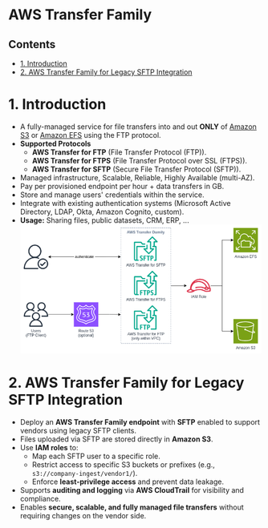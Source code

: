 # AWS Transfer Family <!-- omit in toc -->

## Contents <!-- omit in toc -->

- [1. Introduction](#1-introduction)
- [2. AWS Transfer Family for Legacy SFTP Integration](#2-aws-transfer-family-for-legacy-sftp-integration)

# 1. Introduction

- A fully-managed service for file transfers into and out **ONLY** of [Amazon S3](/Storage/Amazon%20S3.md) or [Amazon EFS](/Storage/Amazon%20EFS.md) using the FTP protocol.
- **Supported Protocols**
  - **AWS Transfer for FTP** (File Transfer Protocol (FTP)).
  - **AWS Transfer for FTPS** (File Transfer Protocol over SSL (FTPS)).
  - **AWS Transfer for SFTP** (Secure File Transfer Protocol (SFTP)).
- Managed infrastructure, Scalable, Reliable, Highly Available (multi-AZ).
- Pay per provisioned endpoint per hour + data transfers in GB.
- Store and manage users' credentials within the service.
- Integrate with existing authentication systems (Microsoft Active Directory, LDAP, Okta, Amazon Cognito, custom).
- **Usage:** Sharing files, public datasets, CRM, ERP, ...
  ![AWS Transfer Family](/Images/Migration%20&%20Transfer/AWSTransferFamily.png)

# 2. AWS Transfer Family for Legacy SFTP Integration

- Deploy an **AWS Transfer Family endpoint** with **SFTP** enabled to support vendors using legacy SFTP clients.
- Files uploaded via SFTP are stored directly in **Amazon S3**.
- Use **IAM roles** to:
  - Map each SFTP user to a specific role.
  - Restrict access to specific S3 buckets or prefixes (e.g., `s3://company-ingest/vendor1/`).
  - Enforce **least-privilege access** and prevent data leakage.
- Supports **auditing and logging** via **AWS CloudTrail** for visibility and compliance.
- Enables **secure, scalable, and fully managed file transfers** without requiring changes on the vendor side.
